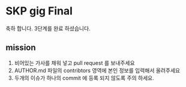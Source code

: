 # SKP gig Final

축하 합니다. 3단계를 완료 하셨습니다. 

## mission 

1. 비어있는 가사를 채워 넣고 pull request 를 보내주세요
2. AUTHOR.md 파일의 contribtors 영역에 본인 정보를 입력해서 올려주세요
3. 두개의 이슈가 하나의 commit 에 등록 되지 않도록 주의 하세요.

